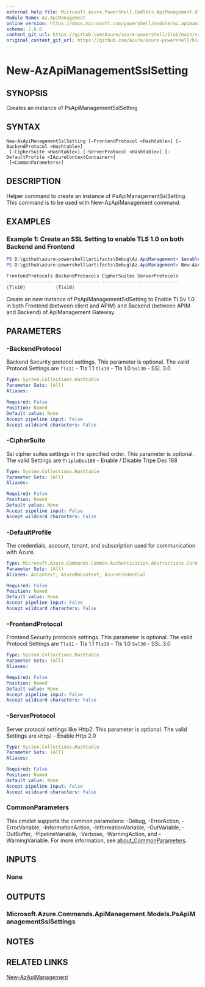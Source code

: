 ```yaml
---
external help file: Microsoft.Azure.PowerShell.Cmdlets.ApiManagement.dll-Help.xml
Module Name: Az.ApiManagement
online version: https://docs.microsoft.com/powershell/module/az.apimanagement/new-azapimanagementsslsetting
schema: 2.0.0
content_git_url: https://github.com/Azure/azure-powershell/blob/main/src/ApiManagement/ApiManagement/help/New-AzApiManagementSslSetting.md
original_content_git_url: https://github.com/Azure/azure-powershell/blob/main/src/ApiManagement/ApiManagement/help/New-AzApiManagementSslSetting.md
---
```


# New-AzApiManagementSslSetting

## SYNOPSIS
Creates an instance of PsApiManagementSslSetting

## SYNTAX

```
New-AzApiManagementSslSetting [-FrontendProtocol <Hashtable>] [-BackendProtocol <Hashtable>]
 [-CipherSuite <Hashtable>] [-ServerProtocol <Hashtable>] [-DefaultProfile <IAzureContextContainer>]
 [<CommonParameters>]
```

## DESCRIPTION
Helper command to create an instance of PsApiManagementSslSetting.
This command is to be used with New-AzApiManagement command.

## EXAMPLES

### Example 1: Create an SSL Setting to enable TLS 1.0 on both Backend and Frontend
```powershell
PS D:\github\azure-powershell\artifacts\Debug\Az.ApiManagement> $enableTls=@{"Tls10" = "True"}
PS D:\github\azure-powershell\artifacts\Debug\Az.ApiManagement> New-AzApiManagementSslSetting -FrontendProtocol $enableTls -BackendProtocol $enableTls

FrontendProtocols BackendProtocols CipherSuites ServerProtocols
----------------- ---------------- ------------ ---------------
{Tls10}           {Tls10}
```

Create an new instance of PsApiManagementSslSetting to Enable TLSv 1.0 in both Frontend (between client and APIM) and Backend (between APIM and Backend) of ApiManagement Gateway.

## PARAMETERS

### -BackendProtocol
Backend Security protocol settings. This parameter is optional.
The valid Protocol Settings are 
`Tls11` - Tls 1.1
`Tls10` - Tls 1.0
`Ssl30` - SSL 3.0

```yaml
Type: System.Collections.Hashtable
Parameter Sets: (All)
Aliases:

Required: False
Position: Named
Default value: None
Accept pipeline input: False
Accept wildcard characters: False
```

### -CipherSuite
Ssl cipher suites settings in the specified order. This parameter is optional.
The valid Settings are 
`TripleDes168` - Enable / Disable Tripe Des 168

```yaml
Type: System.Collections.Hashtable
Parameter Sets: (All)
Aliases:

Required: False
Position: Named
Default value: None
Accept pipeline input: False
Accept wildcard characters: False
```

### -DefaultProfile
The credentials, account, tenant, and subscription used for communication with Azure.

```yaml
Type: Microsoft.Azure.Commands.Common.Authentication.Abstractions.Core.IAzureContextContainer
Parameter Sets: (All)
Aliases: AzContext, AzureRmContext, AzureCredential

Required: False
Position: Named
Default value: None
Accept pipeline input: False
Accept wildcard characters: False
```

### -FrontendProtocol
Frontend Security protocols settings. This parameter is optional.
The valid Protocol Settings are 
`Tls11` - Tls 1.1
`Tls10` - Tls 1.0
`Ssl30` - SSL 3.0


```yaml
Type: System.Collections.Hashtable
Parameter Sets: (All)
Aliases:

Required: False
Position: Named
Default value: None
Accept pipeline input: False
Accept wildcard characters: False
```

### -ServerProtocol
Server protocol settings like Http2. This parameter is optional.
The valid Settings are 
`Http2` - Enable Http 2.0

```yaml
Type: System.Collections.Hashtable
Parameter Sets: (All)
Aliases:

Required: False
Position: Named
Default value: None
Accept pipeline input: False
Accept wildcard characters: False
```

### CommonParameters
This cmdlet supports the common parameters: -Debug, -ErrorAction, -ErrorVariable, -InformationAction, -InformationVariable, -OutVariable, -OutBuffer, -PipelineVariable, -Verbose, -WarningAction, and -WarningVariable. For more information, see [about_CommonParameters](http://go.microsoft.com/fwlink/?LinkID=113216).

## INPUTS

### None

## OUTPUTS

### Microsoft.Azure.Commands.ApiManagement.Models.PsApiManagementSslSettings

## NOTES

## RELATED LINKS

[New-AzApiManagement](./New-AzApiManagement.md)

